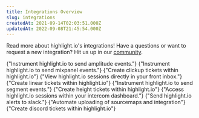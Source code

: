 ```yaml
---
title: Integrations Overview
slug: integrations
createdAt: 2021-09-14T02:03:51.000Z
updatedAt: 2022-09-08T21:45:54.000Z
---
```


Read more about highlight.io's integrations! Have a questions or want to request a new integration? Hit us up in our [community](https://highlight.io/community).

<DocsCardGroup>
    <DocsCard title="Amplitude." href="/docs/general/integrations/amplitude-integration">
        {"Instrument highlight.io to send amplitude events."}
    </DocsCard>
    <DocsCard title="Mixpanel." href="/docs/general/integrations/mixpanel-integration/">
        {"Instrument highlight.io to send mixpanel events."}
    </DocsCard>
    <DocsCard title="Clickup." href="/docs/general/integrations/clickup-integration">
        {"Create clickup tickets within highlight.io"}
    </DocsCard>
    <DocsCard title="Front." href="/docs/general/integrations/front-integration/">
        {"View highlight.io sessions directly in your front inbox."}
    </DocsCard>
    <DocsCard title="Linear." href="/docs/general/integrations/linear-integration">
        {"Create linear tickets within highlight.io"}
    </DocsCard>
    <DocsCard title="Segment." href="/docs/general/integrations/segment-integration/">
        {"Instrument highlight.io to send segment events."}
    </DocsCard>
    <DocsCard title="Height." href="/docs/general/integrations/height-integration">
        {"Create height tickets within highlight.io"}
    </DocsCard>
    <DocsCard title="Intercom." href="/docs/general/integrations/intercom-integration/">
        {"Access highlight.io sessions within your intercom dashboard."}
    </DocsCard>
    <DocsCard title="Slack." href="/docs/general/integrations/slack-integration">
        {"Send highlight.io alerts to slack."}
    </DocsCard>
    <DocsCard title="Vercel." href="/docs/general/integrations/vercel-integration/">
        {"Automate uploading of sourcemaps and integration"}
    </DocsCard>
    <DocsCard title="Discord." href="/docs/general/integrations/discord-integration">
        {"Create discord tickets within highlight.io"}
    </DocsCard>
</DocsCardGroup>